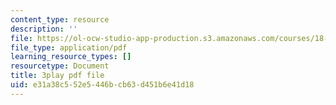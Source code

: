 ```yaml
---
content_type: resource
description: ''
file: https://ol-ocw-studio-app-production.s3.amazonaws.com/courses/18-01sc-single-variable-calculus-fall-2010/e31a38c552e5446bcb63d451b6e41d18_jBkXbAgMj6s.pdf
file_type: application/pdf
learning_resource_types: []
resourcetype: Document
title: 3play pdf file
uid: e31a38c5-52e5-446b-cb63-d451b6e41d18
---
```

